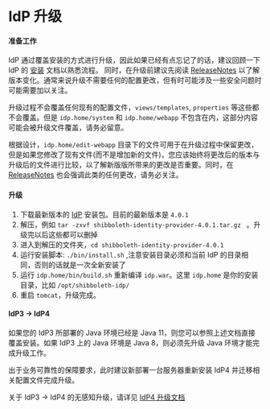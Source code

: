 # IdP 升级

#### 准备工作
IdP 通过覆盖安装的方式进行升级，因此如果已经有点忘记了的话，建议回顾一下 IdP 的 [安装](https://eac.cloud.sh.edu.cn/document/idp4/install.html) 文档以熟悉流程。
同时，在升级前建议先阅读 [ReleaseNotes](https://wiki.shibboleth.net/confluence/display/IDP4/ReleaseNotes) 以了解版本变化。通常来说升级不需要任何的配置更改，但有时可能涉及一些安全问题时可能需要加以关注。

升级过程不会覆盖任何现有的配置文件，`views/templates`, `properties` 等这些都不会覆盖。但是 `idp.home/system` 和 `idp.home/webapp` 不包含在内，这部分内容可能会被升级文件覆盖，请务必留意。

根据设计，`idp.home/edit-webapp` 目录下的文件可用于在升级过程中保留更改，但是如果您修改了现有文件(而不是增加新的文件)，您应该始终将更改后的版本与升级后的文件进行比较，以了解新版版所带来的更改是否重要。同时，在 [ReleaseNotes](https://wiki.shibboleth.net/confluence/display/IDP30/ReleaseNotes) 也会强调此类的任何更改，请务必关注。

#### 升级
1. 下载最新版本的 [IdP](https://shibboleth.net/downloads/identity-provider/latest4/) 安装包。目前的最新版本是 `4.0.1`
2. 解压，例如 `tar -zxvf shibboleth-identity-provider-4.0.1.tar.gz ` 。升级完以后这些都可以删掉
3. 进入到解压的文件夹，`cd shibboleth-identity-provider-4.0.1`
4. 运行安装脚本: `./bin/install.sh` ,注意安装目录必须和当前 IdP 的目录相同，否则的话就是一次全新安装了
5. 运行 `idp.home/bin/build.sh` 重新编译 `idp.war`。这里 `idp.home` 是你的安装目录，比如 `/opt/shibboleth-idp/`
6. 重启 `tomcat`，升级完成。

#### IdP3 -> IdP4
如果您的 IdP3 所部署的 Java 环境已经是 Java 11，则您可以参照上述文档直接覆盖安装。如果 IdP3 上的 Java 环境是 Java 8，则必须先升级 Java 环境才能完成升级工作。

出于业务可靠性的保障要求，此时建议新部署一台服务器重新安装 IdP4 并迁移相关配置文件完成升级。

关于 IdP3 -> IdP4 的无感知升级，请详见 [IdP4 升级文档]()
